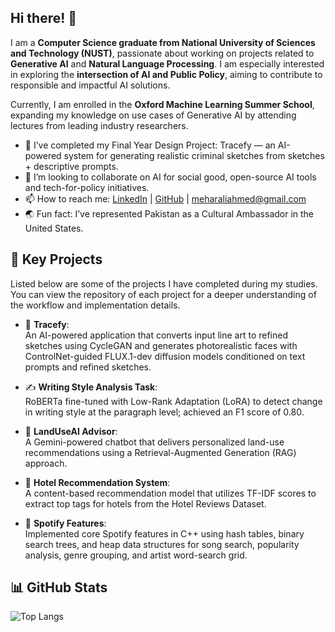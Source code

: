 ## Hi there! 👋

I am a **Computer Science graduate from National University of Sciences and Technology (NUST)**, passionate about working on projects related to **Generative AI** and **Natural Language Processing**. I am especially interested in exploring the **intersection of AI and Public Policy**, aiming to contribute to responsible and impactful AI solutions.  

Currently, I am enrolled in the **Oxford Machine Learning Summer School**, expanding my knowledge on use cases of Generative AI by attending lectures from leading industry researchers.  

- 🔭 I’ve completed my Final Year Design Project: Tracefy — an AI-powered system for generating realistic criminal sketches from sketches + descriptive prompts.   
- 🤝 I’m looking to collaborate on AI for social good, open-source AI tools and tech-for-policy initiatives.  
- 📫 How to reach me: [LinkedIn](https://linkedin.com/in/mehar-ali-ahmed) | [GitHub](https://github.com/Mehar14) | [meharaliahmed@gmail.com](mailto:meharaliahmed@gmail.com)  
- 🌏 Fun fact: I’ve represented Pakistan as a Cultural Ambassador in the United States.

## 🚀 Key Projects  

Listed below are some of the projects I have completed during my studies. You can view the repository of each project for a deeper understanding of the workflow and implementation details.

- 🔎 **Tracefy**:  
  An AI-powered application that converts input line art to refined sketches using CycleGAN and generates photorealistic faces with ControlNet-guided FLUX.1-dev diffusion models conditioned on text prompts and refined sketches.

- ✍️ **Writing Style Analysis Task**:  
  RoBERTa fine-tuned with Low-Rank Adaptation (LoRA) to detect change in writing style at the paragraph level; achieved an F1 score of 0.80.

- 🌱 **LandUseAI Advisor**:  
  A Gemini-powered chatbot that delivers personalized land-use recommendations using a Retrieval-Augmented Generation (RAG) approach.

- 🏨 **Hotel Recommendation System**:  
  A content-based recommendation model that utilizes TF-IDF scores to extract top tags for hotels from the Hotel Reviews Dataset.

- 🎵 **Spotify Features**:  
  Implemented core Spotify features in C++ using hash tables, binary search trees, and heap data structures for song search, popularity analysis, genre grouping, and artist word-search grid.



## 📊 GitHub Stats  
![Top Langs](https://github-readme-stats.vercel.app/api/top-langs/?username=Mehar14&layout=compact&theme=radical)

